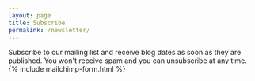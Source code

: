 ```yaml
---
layout: page
title: Subscribe
permalink: /newsletter/
---
```

Subscribe to our mailing list and receive blog dates as soon as they are published. You won't receive spam and you can unsubscribe at any time.
	{% include mailchimp-form.html %}
